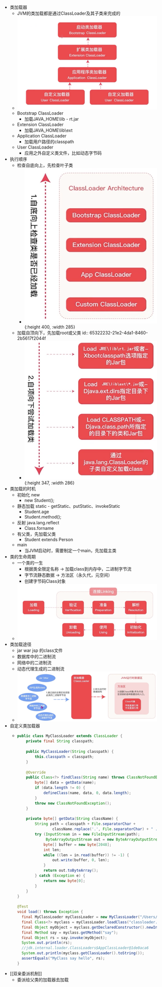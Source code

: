 - 类加载器
	- JVM的类加载都是通过ClassLoader及其子类来完成的
	- ![image.png](../assets/image_1697784272746_0.png)
	- Bootstrap ClassLoader
		- 加载JAVA_HOME\\lib - rt.jar
	- Extension ClassLoader
		- 加载JAVA_HOME\\lib\\ext
	- Application ClassLoader
		- 加载用户路径的classpath
	- User ClassLoader
		- 应用之外自定义类文件，比如动态字节码
- 执行顺序
	- 检查自底向上，先检查叶子类
		- ![image.png](../assets/image_1697784419931_0.png){:height 400, :width 285}
	- 加载自顶向下，先加载root或父类
	  id:: 65322232-21e2-4da1-8460-2b5617f2044f
		- ![image.png](../assets/image_1697784456155_0.png){:height 347, :width 286}
- 类加载的时机
	- 初始化 new
		- new Student();
	- 静态加载 static - getStatic、putStatic、invokeStatic
		- Student.age
		- Student.method();
	- 反射 java.lang.reflect
		- Class.forname
	- 有父类，先加载父类
		- Student extends Person
	- main
		- 当JVM启动时，需要制定一个main，先加载主类
- 类的生命周期
	- 一个类的一生
		- 根据类全限定名称 -> 加载class到内存中，二进制字节流
		- 字节流静态数据 -> 方法区（永久代，元空间）
		- 创建字节码Class对象
	- ![image.png](../assets/image_1697784912606_0.png)
- 类加载途径
	- jar war jsp 的class文件
	- 数据库中的二进制流
	- 网络中的二进制流
	- 动态代理生成的二进制流
	- ![image.png](../assets/image_1697785353160_0.png)
- 自定义类加载器
	- ```java
	  public class MyClassLoader extends ClassLoader {
	      private final String classpath;
	  
	      public MyClassLoader(String classpath) {
	          this.classpath = classpath;
	      }
	  
	      @Override
	      public Class<?> findClass(String name) throws ClassNotFoundException {
	          byte[] data = getData(name);
	          if (data.length != 0) {
	              defineClass(name, data, 0, data.length);
	          }
	          throw new ClassNotFoundException();
	      }
	  
	      private byte[] getData(String className) {
	          String path = classpath + File.separatorChar +
	                  className.replace('.', File.separatorChar) + " .class";
	          try (InputStream in = new FileInputStream(path);
	               ByteArrayOutputStream out = new ByteArrayOutputStream()) {
	              byte[] buffer = new byte[2048];
	              int len;
	              while ((len = in.read(buffer)) != -1) {
	                  out.write(buffer, 0, len);
	              }
	              return out.toByteArray();
	          } catch (Exception e) {
	              return new byte[0];
	          }
	      }
	  }
	  
	  @Test
	  void load() throws Exception {
	    final MyClassLoader myClassLoader = new MyClassLoader("/Users/zhanggang/workspace/hatch/leetcode-test/leetcode-test/build/classes/java/main/classloader");
	    final Class<?> myclass = myClassLoader.loadClass("classloader.MyClass");
	    final Object myObject = myclass.getDeclaredConstructor().newInstance();
	    final Method say = myclass.getMethod("say");
	    final Object rs = say.invoke(myObject);
	    System.out.println(rs);
	    //jdk.internal.loader.ClassLoaders$AppClassLoader@1de0aca6
	    System.out.println(myclass.getClassLoader().toString());
	    assertEquals("MyClass say hello", rs);
	  }
	  ```
- [[双亲委派机制]]
	- 委派给父类的加载器去加载